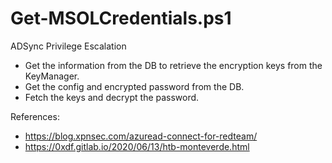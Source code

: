 # Get-MSOLCredentials.ps1
ADSync Privilege Escalation

- Get the information from the DB to retrieve the encryption keys from the KeyManager.
- Get the config and encrypted password from the DB.
- Fetch the keys and decrypt the password.

References:
- https://blog.xpnsec.com/azuread-connect-for-redteam/
- https://0xdf.gitlab.io/2020/06/13/htb-monteverde.html
